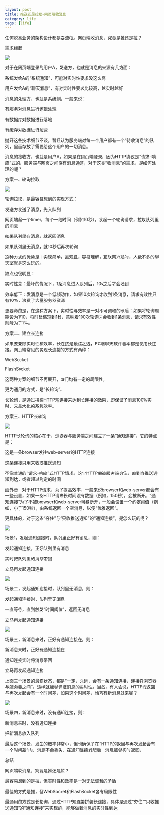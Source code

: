 ```yaml
---
layout: post
title: 推送还是拉取-网页端收消息
category: life
tags: [life]
---
```





任何脱离业务的架构设计都是耍流氓。网页端收消息，究竟是推还是拉？

 

需求缘起

![](https://ziyekudeng.github.io/assets/images/2019/0201/web-messages/1.webp)

对于在网页端登录的用户A，发送方，也就是消息的来源有几方面：

系统发给A的“系统通知”，可能对实时性要求没这么高

用户发给A的“聊天消息”，有对实时性要求比较高，越实时越好

 

消息的处理方，也就是系统侧，一般来说：

有服务对消息进行逻辑处理

有数据库对数据进行落地

有缓存对数据进行加速

抛开这些技术细节不谈，暂且认为服务端对每一个用户都有一个“待收消息”的队列，里面存放了需要给这个用户的一切消息。

 

消息的接收方，也就是用户A，如果是在网页端登录，因为HTTP协议是“请求-响应”式的，服务端与网页之间没有消息通道，对于这类“收消息”的需求，是如何处理的呢？

 

方案一、轮询拉取

![](https://ziyekudeng.github.io/assets/images/2019/0201/web-messages/2.webp)

轮询拉取，是最容易想到的实现方式：

发送方发送了消息，先入队列

网页端起一个timer，每个一段时间（例如10秒），发起一个轮询请求，拉取队列里的消息

如果队列里有消息，就返回消息

如果队列里无消息，就10秒后再次轮询

 

这种方式的优势是：实现简单，直观且，容易理解，互联网兴起时，人数不多的聊天室就是这么玩的。

 

缺点也很明显：

实时性差：最坏的情况下，1条消息进入队列后，10s之后才会收到

效率低下：发消息是一个低频动作，如果10次轮询才收到1条消息，请求有效性只有10%，浪费了大量服务器资源

 

更要命的是，在这种方案下，实时性与效率是一对不可调和的矛盾：如果将轮询周期设为1/10，将时延缩短到1秒，意味着100次轮询才会收到1条消息，请求有效性则降为了1%。

 

方案二、建立长连接

如果要兼顾实时性和效率，长连接是最佳之选，PC端聊天软件基本都是使用长连接。网页端常见的实现长连接的方式有两种：

WebSocket

FlashSocket

这两种方案的细节不再展开，ta们均有一定的局限性。



更为通用的方式，是“长轮询”。

长轮询，是通过拼装HTTP短连接来达到长连接的效果，即保证了消息100%实时，又最大化的系统效率。

 

方案三、HTTP长轮询

![](https://ziyekudeng.github.io/assets/images/2019/0201/web-messages/3.webp)

HTTP长轮询的核心在于，浏览器与服务端之间建立了一条“通知连接”，它的特点是：

这是一条browser发往web-server的HTTP连接

这条连接只用来收取推送通知

不像普通的“请求-响应”式HTTP请求，这个HTTP会被服务端夯住，直到有推送通知到达，或者超过约定的时间

画外音：对于HTTP请求，为了提高效率，一般来说browser和web-server都会有一些设置，如果一条HTTP请求长时间没有数据（例如，150秒），会被断开。“通知连接”为了不被browser和web-server粗暴断开，一般会设置一个约定阈值（例如，小于150秒），由系统返回一个空消息，以便“优雅返回”。

 

更具体的，对于这条“夯住”与“只收推送通知”的“通知连接”，是怎么玩的呢？

![](https://ziyekudeng.github.io/assets/images/2019/0201/web-messages/4.webp)



场景1，发起通知连接时，队列里正好有消息，则：

发起通知连接，正好队列里有消息

实时把队列里的消息带回

立马再发起通知连接

 
![](https://ziyekudeng.github.io/assets/images/2019/0201/web-messages/5.webp)
 



场景二，发起通知连接时，队列里无消息，则：

发起通知连接时，队列里无消息

一直等待，直到触发“时间阈值”，返回无消息

立马再发起通知连接

 
![](https://ziyekudeng.github.io/assets/images/2019/0201/web-messages/6.webp)
 



场景三，新消息来时，正好有通知连接在，则：

新消息来时，正好有通知连接在

通知连接实时将消息带回

立马再发起通知连接

 

上面三个场景的最终状态，都是“一定，永远，会有一条通知连接，连接在浏览器与服务器之间”，这样就能够保证消息的实时性。当然，有人会说，HTTP的返回与再次发起会有一个时间差，如果这个时间差，恰巧有新消息过来呢？

 
![](https://ziyekudeng.github.io/assets/images/2019/0201/web-messages/7.webp)
 



场景四，新消息来时，没有通知连接，则：

新消息来时，没有通知连接

把新消息放入队列

 

最后这个场景，发生的概率非常小，但也确保了在“HTTP的返回与再次发起会有一个时间差”内，消息不会丢失，在通知连接发起后，消息能够实时返回。

 

总结

网页端收消息，究竟是推还是拉？

最容易想到的是拉，但实时性和效率是一对无法调和的矛盾

最佳的方式是推，但WebSocket和FlashSocket各有局限性

最通用的方式是长轮询，通过HTTP短连接拼装长连接，具体是通过“夯住”“只收推送通知”的“通知连接”来实现的，能够做到消息的实时性到达

 


